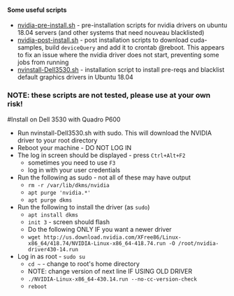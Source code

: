 #### Some useful scripts

* [nvidia-pre-install.sh](../blob/master/nvidia-pre-install.sh) -
  pre-installation scripts for nvidia drivers on ubuntu 18.04 servers (and other
  systems that need nouveau blacklisted)
* [nvidia-post-install.sh](../blob/master/nvidia-post-install.sh) - post
  installation scripts to download cuda-samples, build `deviceQuery` and add it
  to crontab @reboot.  This appears to fix an issue where the nvidia driver does
  not start, preventing some jobs from running
* [nvinstall-Dell3530.sh](../blob/master/nvinstall-Dell3530.sh) - installation script
  to install pre-reqs and blacklist default graphics drivers in Ubuntu 18.04
 
### NOTE: these scripts are not tested, please use at your own risk!

#Install on Dell 3530 with Quadro P600
* Run nvinstall-Dell3530.sh with sudo.  This will download the NVIDIA driver
  to your root directory
* Reboot your machine - DO NOT LOG IN
* The log in screen should be displayed - press `Ctrl+Alt+F2` 
  * sometimes you need to use `F3`
  * log in with your user credentials
* Run the following as sudo - not all of these may have output
  * `rm -r /var/lib/dkms/nvidia`
  * `apt purge 'nvidia.*'`
  * `apt purge dkms`
* Run the following to install the driver (as `sudo`)
  * `apt install dkms`
  * `init 3` - screen should flash
  * Do the following ONLY IF you want a newer driver
  * `wget http://us.download.nvidia.com/XFree86/Linux-x86_64/418.74/NVIDIA-Linux-x86_64-418.74.run -O /root/nvidia-driver430-14.run`
* Log in as root - `sudo su`
  * `cd ~` - change to root's home directory
  * NOTE: change version of next line IF USING OLD DRIVER
  * `./NVIDIA-Linux-x86_64-430.14.run --no-cc-version-check`
  * `reboot`
